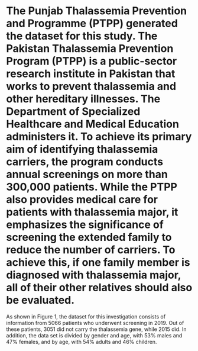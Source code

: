 # The Punjab Thalassemia Prevention and Programme (PTPP) generated the dataset for this study. The Pakistan Thalassemia Prevention Program (PTPP) is a public-sector research institute in Pakistan that works to prevent thalassemia and other hereditary illnesses. The Department of Specialized Healthcare and Medical Education administers it. To achieve its primary aim of identifying thalassemia carriers, the program conducts annual screenings on more than 300,000 patients. While the PTPP also provides medical care for patients with thalassemia major, it emphasizes the significance of screening the extended family to reduce the number of carriers. To achieve this, if one family member is diagnosed with thalassemia major, all of their other relatives should also be evaluated.
As shown in Figure 1, the dataset for this investigation consists of information from 5066 patients who underwent screening in 2019. Out of these patients, 3051 did not carry the thalassemia gene, while 2015 did. In addition, the data set is divided by gender and age, with 53% males and 47% females, and by age, with 54% adults and 46% children.